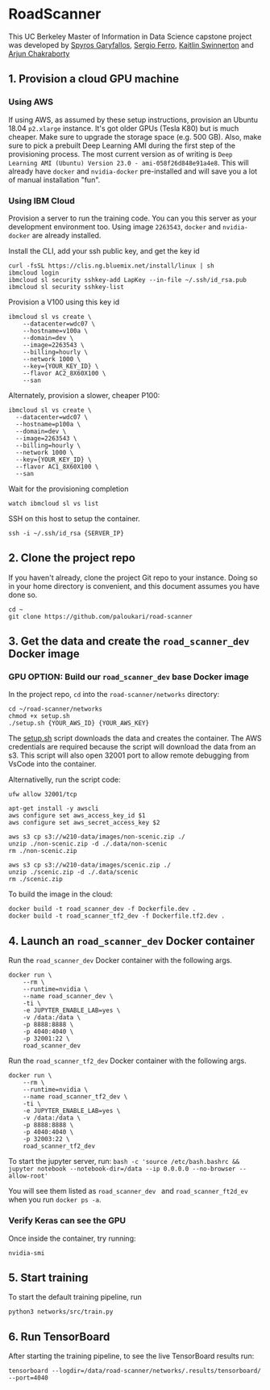 # RoadScanner
This UC Berkeley Master of Information in Data Science capstone project was developed by
[Spyros Garyfallos](mailto:spiros.garifallos@berkeley.edu), [Sergio Ferro](mailto:sm.ferro54@ischool.berkeley.edu), [Kaitlin Swinnerton](mailto:kswinnerton@ischool.berkeley.edu) and [Arjun Chakraborty](archakra@ischool.berkeley.edu)

## 1. Provision a cloud GPU machine

### Using AWS

If using AWS, as assumed by these setup instructions, provision an Ubuntu 18.04 `p2.xlarge` instance.  It's got older GPUs (Tesla K80) but is much cheaper.  Make sure to upgrade the storage space (e.g. 500 GB).  Also, make sure to pick a prebuilt Deep Learning AMI during the first step of the provisioning process. The most current version as of writing is `Deep Learning AMI (Ubuntu) Version 23.0 - ami-058f26d848e91a4e8`. This will already have `docker` and `nvidia-docker` pre-installed and will save you a lot of manual installation "fun".

### Using IBM Cloud

Provision a server to run the training code. You can you this server as your development environment too.  Using image `2263543`, `docker` and `nvidia-docker` are already installed.

Install the CLI, add your ssh public key, and get the key id
```
curl -fsSL https://clis.ng.bluemix.net/install/linux | sh
ibmcloud login
ibmcloud sl security sshkey-add LapKey --in-file ~/.ssh/id_rsa.pub
ibmcloud sl security sshkey-list
```

Provision a V100 using this key id

```
ibmcloud sl vs create \
    --datacenter=wdc07 \
    --hostname=v100a \
    --domain=dev \
    --image=2263543 \
    --billing=hourly \
    --network 1000 \
    --key={YOUR_KEY_ID} \
    --flavor AC2_8X60X100 \
    --san
```

Alternately, provision a slower, cheaper P100:

```
ibmcloud sl vs create \
  --datacenter=wdc07 \
  --hostname=p100a \
  --domain=dev \
  --image=2263543 \
  --billing=hourly \
  --network 1000 \
  --key={YOUR_KEY_ID} \
  --flavor AC1_8X60X100 \
  --san
```

	
Wait for the provisioning completion 
```
watch ibmcloud sl vs list
```

SSH on this host to setup the container.

```
ssh -i ~/.ssh/id_rsa {SERVER_IP}
```

## 2. Clone the project repo

If you haven't already, clone the project Git repo to your instance.  Doing so in your home directory is convenient, and this document assumes you have done so.

```
cd ~
git clone https://github.com/paloukari/road-scanner
```

## 3. Get the data and create the `road_scanner_dev` Docker image

### GPU OPTION: Build our `road_scanner_dev` base Docker image

In the project repo, `cd` into the `road-scanner/networks` directory:

```
cd ~/road-scanner/networks
chmod +x setup.sh
./setup.sh {YOUR_AWS_ID} {YOUR_AWS_KEY}
```

The [setup.sh](setup.sh) script downloads the data and creates the container. The AWS credentials are required because the script will download the data from an s3.
This script will also open 32001 port to allow remote debugging from VsCode into the container.

Alternativelly, run the script code:

```
ufw allow 32001/tcp

apt-get install -y awscli
aws configure set aws_access_key_id $1
aws configure set aws_secret_access_key $2

aws s3 cp s3://w210-data/images/non-scenic.zip ./
unzip ./non-scenic.zip -d ./.data/non-scenic
rm ./non-scenic.zip

aws s3 cp s3://w210-data/images/scenic.zip ./
unzip ./scenic.zip -d ./.data/scenic
rm ./scenic.zip
```

To build the image in the cloud:

```
docker build -t road_scanner_dev -f Dockerfile.dev .
docker build -t road_scanner_tf2_dev -f Dockerfile.tf2.dev .
```

## 4. Launch an `road_scanner_dev` Docker container

Run the `road_scanner_dev` Docker container with the following args.  

```
docker run \
    --rm \
    --runtime=nvidia \
    --name road_scanner_dev \
    -ti \
    -e JUPYTER_ENABLE_LAB=yes \
    -v /data:/data \
    -p 8888:8888 \
    -p 4040:4040 \
    -p 32001:22 \
    road_scanner_dev
```

Run the `road_scanner_tf2_dev` Docker container with the following args.  

```
docker run \
    --rm \
    --runtime=nvidia \
    --name road_scanner_tf2_dev \
    -ti \
    -e JUPYTER_ENABLE_LAB=yes \
    -v /data:/data \
    -p 8888:8888 \
    -p 4040:4040 \
    -p 32003:22 \
    road_scanner_tf2_dev
```
To start the jupyter server, run:
`bash -c 'source /etc/bash.bashrc && jupyter notebook --notebook-dir=/data --ip 0.0.0.0 --no-browser --allow-root'`

You will see them listed as `road_scanner_dev ` and `road_scanner_ft2d_ev ` when you run `docker ps -a`.  

### Verify Keras can see the GPU

Once inside the container, try running:

```
nvidia-smi
```
## 5. Start training

To start the default training pipeline, run
```
python3 networks/src/train.py
```

## 6. Run TensorBoard
After starting the training pipeline, to see the live TensorBoard results run:

```tensorboard --logdir=/data/road-scanner/networks/.results/tensorboard/ --port=4040```
